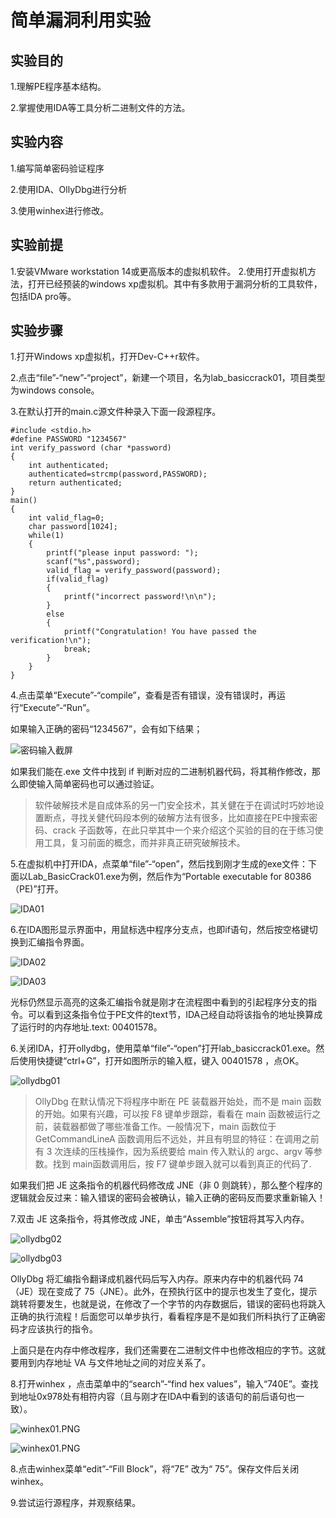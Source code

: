 # 简单漏洞利用实验

## 实验目的

1.理解PE程序基本结构。

2.掌握使用IDA等工具分析二进制文件的方法。


## 实验内容

1.编写简单密码验证程序

2.使用IDA、OllyDbg进行分析

3.使用winhex进行修改。


## 实验前提

1.安装VMware workstation 14或更高版本的虚拟机软件。
2.使用打开虚拟机方法，打开已经预装的windows xp虚拟机。其中有多款用于漏洞分析的工具软件，包括IDA pro等。


## 实验步骤

1.打开Windows xp虚拟机，打开Dev-C++r软件。

2.点击“file”-“new”-“project”，新建一个项目，名为lab_basiccrack01，项目类型为windows console。

3.在默认打开的main.c源文件种录入下面一段源程序。
```
#include <stdio.h>
#define PASSWORD "1234567"
int verify_password (char *password)
{
    int authenticated;
    authenticated=strcmp(password,PASSWORD);
    return authenticated;
}
main()
{
    int valid_flag=0;
    char password[1024];
    while(1)
    {
        printf("please input password: ");
        scanf("%s",password);
        valid_flag = verify_password(password);
        if(valid_flag)
        {
            printf("incorrect password!\n\n");
        }
        else
        {
            printf("Congratulation! You have passed the verification!\n");
            break;
        }
    }
}
```

4.点击菜单“Execute”-“compile”，查看是否有错误，没有错误时，再运行“Execute”-“Run”。

如果输入正确的密码“1234567”，会有如下结果；

![密码输入截屏](images\lab_0day\01\密码输入截屏.PNG)

如果我们能在.exe 文件中找到 if 判断对应的二进制机器代码，将其稍作修改，那么即使输入简单密码也可以通过验证。

> 软件破解技术是自成体系的另一门安全技术，其关健在于在调试时巧妙地设置断点，寻找关健代码段本例的破解方法有很多，比如直接在PE中搜索密码、crack 子函数等，在此只举其中一个来介绍这个买验的目的在于练习使用工具，复习前面的概念，而并非真正研究破解技术。


5.在虚拟机中打开IDA，点菜单“file”-“open”，然后找到刚才生成的exe文件：下面以Lab_BasicCrack01.exe为例，然后作为“Portable executable for 80386（PE)”打开。

![IDA01](images\lab_0day\01\ida01.PNG)

6.在IDA图形显示界面中，用鼠标选中程序分支点，也即if语句，然后按空格键切换到汇编指令界面。

![IDA02](images\lab_0day\01\ida02.PNG)

![IDA03](images\lab_0day\01\ida03.PNG)

光标仍然显示高亮的这条汇编指令就是刚才在流程图中看到的引起程序分支的指令。可以看到这条指令位于PE文件的text节，IDA己经自动将该指令的地址换算成了运行时的内存地址.text: 00401578。

6.关闭IDA，打开ollydbg，使用菜单“file”-“open”打开lab_basiccrack01.exe。然后使用快捷键“ctrl+G”，打开如图所示的输入框，键入 00401578 ，点OK。

![ollydbg01](images\lab_0day\01\ollydbg01.PNG)


> OllyDbg 在默认情况下将程序中断在 PE 装载器开始处，而不是 main 函数的开始。如果有兴趣，可以按 F8 键单步跟踪，看看在 main 函数被运行之前，装载器都做了哪些准备工作。一般情况下，main 函数位于 GetCommandLineA 函数调用后不远处，并且有明显的特征：在调用之前有 3 次连续的压栈操作，因为系统要给 main 传入默认的 argc、argv 等参数。找到 main函数调用后，按 F7 键单步跟入就可以看到真正的代码了.

如果我们把 JE 这条指令的机器代码修改成 JNE（非 0 则跳转），那么整个程序的逻辑就会反过来：输入错误的密码会被确认，输入正确的密码反而要求重新输入！

7.双击 JE 这条指令，将其修改成 JNE，单击“Assemble”按钮将其写入内存。

![ollydbg02](images\lab_0day\01\ollydbg02.PNG)

![ollydbg03](images\lab_0day\01\ollydbg03.PNG)

OllyDbg 将汇编指令翻译成机器代码后写入内存。原来内存中的机器代码 74（JE）现在变成了 75（JNE）。此外，在预执行区中的提示也发生了变化，提示跳转将要发生，也就是说，在修改了一个字节的内存数据后，错误的密码也将跳入正确的执行流程！后面您可以单步执行，看看程序是不是如我们所料执行了正确密码才应该执行的指令。


上面只是在内存中修改程序，我们还需要在二进制文件中也修改相应的字节。这就要用到内存地址 VA 与文件地址之间的对应关系了。

8.打开winhex ，点击菜单中的“search”-“find hex values”，输入“740E”。查找到地址0x978处有相符内容（且与刚才在IDA中看到的该语句的前后语句也一致）。

![winhex01.PNG](images\lab_0day\01\winhex01.PNG)

![winhex01.PNG](images\lab_0day\01\winhex01.PNG)


8.点击winhex菜单“edit”-“Fill Block”，将“7E” 改为“ 75”。保存文件后关闭winhex。

9.尝试运行源程序，并观察结果。


